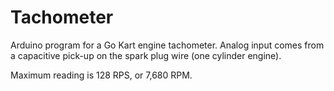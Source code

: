 Tachometer
==========

Arduino program for a Go Kart engine tachometer.  Analog input comes from a capacitive pick-up on the spark plug wire (one cylinder engine).

Maximum reading is 128 RPS, or 7,680 RPM.
